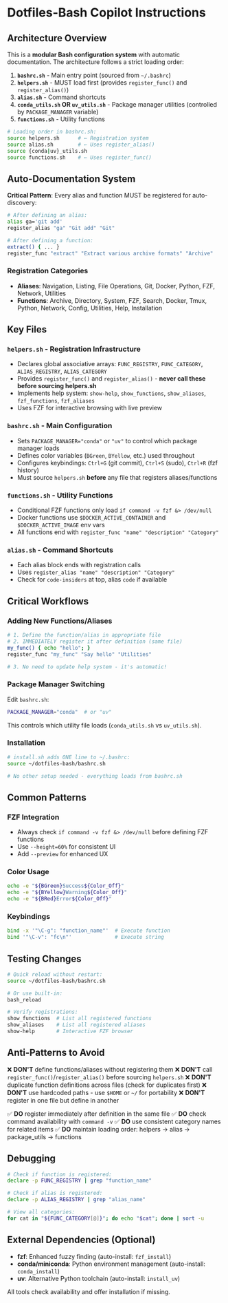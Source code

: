 # Dotfiles-Bash Copilot Instructions

## Architecture Overview

This is a **modular Bash configuration system** with automatic documentation. The architecture follows a strict loading order:

1. **`bashrc.sh`** - Main entry point (sourced from `~/.bashrc`)
2. **`helpers.sh`** - MUST load first (provides `register_func()` and `register_alias()`)
3. **`alias.sh`** - Command shortcuts
4. **`conda_utils.sh` OR `uv_utils.sh`** - Package manager utilities (controlled by `PACKAGE_MANAGER` variable)
5. **`functions.sh`** - Utility functions

```bash
# Loading order in bashrc.sh:
source helpers.sh      # ← Registration system
source alias.sh        # ← Uses register_alias()
source {conda|uv}_utils.sh
source functions.sh    # ← Uses register_func()
```

## Auto-Documentation System

**Critical Pattern**: Every alias and function MUST be registered for auto-discovery:

```bash
# After defining an alias:
alias ga='git add'
register_alias "ga" "Git add" "Git"

# After defining a function:
extract() { ... }
register_func "extract" "Extract various archive formats" "Archive"
```

### Registration Categories

- **Aliases**: Navigation, Listing, File Operations, Git, Docker, Python, FZF, Network, Utilities
- **Functions**: Archive, Directory, System, FZF, Search, Docker, Tmux, Python, Network, Config, Utilities, Help, Installation

## Key Files

### `helpers.sh` - Registration Infrastructure
- Declares global associative arrays: `FUNC_REGISTRY`, `FUNC_CATEGORY`, `ALIAS_REGISTRY`, `ALIAS_CATEGORY`
- Provides `register_func()` and `register_alias()` - **never call these before sourcing helpers.sh**
- Implements help system: `show-help`, `show_functions`, `show_aliases`, `fzf_functions`, `fzf_aliases`
- Uses FZF for interactive browsing with live preview

### `bashrc.sh` - Main Configuration
- Sets `PACKAGE_MANAGER="conda"` or `"uv"` to control which package manager loads
- Defines color variables (`BGreen`, `BYellow`, etc.) used throughout
- Configures keybindings: `Ctrl+G` (git commit), `Ctrl+S` (sudo), `Ctrl+R` (fzf history)
- Must source `helpers.sh` **before** any file that registers aliases/functions

### `functions.sh` - Utility Functions
- Conditional FZF functions only load `if command -v fzf &> /dev/null`
- Docker functions use `$DOCKER_ACTIVE_CONTAINER` and `$DOCKER_ACTIVE_IMAGE` env vars
- All functions end with `register_func "name" "description" "Category"`

### `alias.sh` - Command Shortcuts
- Each alias block ends with registration calls
- Uses `register_alias "name" "description" "Category"`
- Check for `code-insiders` at top, alias `code` if available

## Critical Workflows

### Adding New Functions/Aliases

```bash
# 1. Define the function/alias in appropriate file
# 2. IMMEDIATELY register it after definition (same file)
my_func() { echo "hello"; }
register_func "my_func" "Say hello" "Utilities"

# 3. No need to update help system - it's automatic!
```

### Package Manager Switching

Edit `bashrc.sh`:
```bash
PACKAGE_MANAGER="conda"  # or "uv"
```

This controls which utility file loads (`conda_utils.sh` vs `uv_utils.sh`).

### Installation

```bash
# install.sh adds ONE line to ~/.bashrc:
source ~/dotfiles-bash/bashrc.sh

# No other setup needed - everything loads from bashrc.sh
```

## Common Patterns

### FZF Integration
- Always check `if command -v fzf &> /dev/null` before defining FZF functions
- Use `--height=60%` for consistent UI
- Add `--preview` for enhanced UX

### Color Usage
```bash
echo -e "${BGreen}Success${Color_Off}"
echo -e "${BYellow}Warning${Color_Off}"
echo -e "${BRed}Error${Color_Off}"
```

### Keybindings
```bash
bind -x '"\C-g": "function_name"'  # Execute function
bind '"\C-v": "fc\n"'              # Execute string
```

## Testing Changes

```bash
# Quick reload without restart:
source ~/dotfiles-bash/bashrc.sh

# Or use built-in:
bash_reload

# Verify registrations:
show_functions  # List all registered functions
show_aliases    # List all registered aliases
show-help       # Interactive FZF browser
```

## Anti-Patterns to Avoid

❌ **DON'T** define functions/aliases without registering them
❌ **DON'T** call `register_func()`/`register_alias()` before sourcing `helpers.sh`
❌ **DON'T** duplicate function definitions across files (check for duplicates first)
❌ **DON'T** use hardcoded paths - use `$HOME` or `~/` for portability
❌ **DON'T** register in one file but define in another

✅ **DO** register immediately after definition in the same file
✅ **DO** check command availability with `command -v`
✅ **DO** use consistent category names for related items
✅ **DO** maintain loading order: helpers → alias → package_utils → functions

## Debugging

```bash
# Check if function is registered:
declare -p FUNC_REGISTRY | grep "function_name"

# Check if alias is registered:
declare -p ALIAS_REGISTRY | grep "alias_name"

# View all categories:
for cat in "${FUNC_CATEGORY[@]}"; do echo "$cat"; done | sort -u
```

## External Dependencies (Optional)

- **fzf**: Enhanced fuzzy finding (auto-install: `fzf_install`)
- **conda/miniconda**: Python environment management (auto-install: `conda_install`)
- **uv**: Alternative Python toolchain (auto-install: `install_uv`)

All tools check availability and offer installation if missing.
